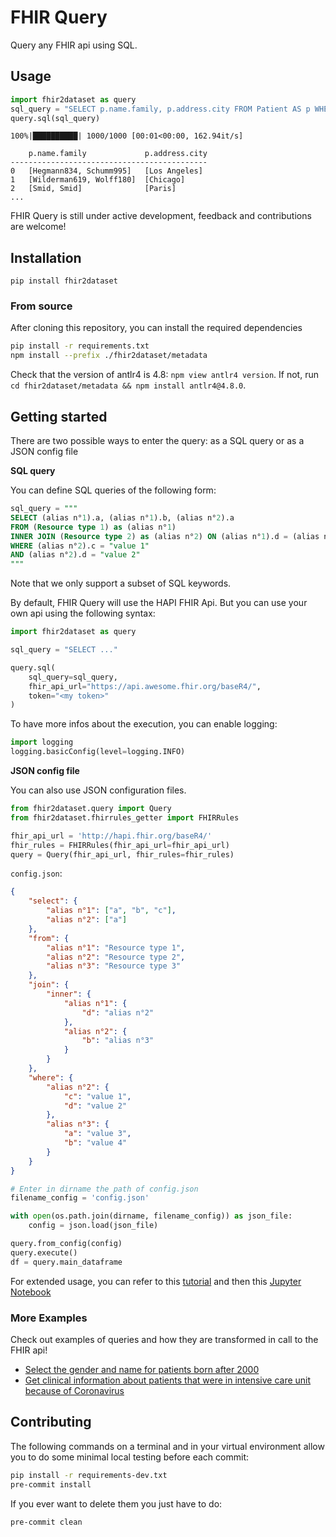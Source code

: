 # FHIR Query

Query any FHIR api using SQL.

## Usage

```python
import fhir2dataset as query
sql_query = "SELECT p.name.family, p.address.city FROM Patient AS p WHERE p.birthdate=1944 AND p.gender = 'female'"
query.sql(sql_query)
```
```
100%|██████████| 1000/1000 [00:01<00:00, 162.94it/s]

    p.name.family             p.address.city
--------------------------------------------
0   [Hegmann834, Schumm995]   [Los Angeles]
1   [Wilderman619, Wolff180]  [Chicago]
2   [Smid, Smid]              [Paris]
...
```

FHIR Query is still under active development, feedback and contributions are welcome!

## Installation

`pip install fhir2dataset`

### From source

After cloning this repository, you can install the required dependencies

```bash
pip install -r requirements.txt
npm install --prefix ./fhir2dataset/metadata
```
Check that the version of antlr4 is 4.8: `npm view antlr4 version`. If not, run `cd fhir2dataset/metadata && npm install antlr4@4.8.0`.

## Getting started

There are two possible ways to enter the query: as a SQL query or as a JSON config file

**SQL query**

You can define SQL queries of the following form:
```sql
sql_query = """
SELECT (alias n°1).a, (alias n°1).b, (alias n°2).a 
FROM (Resource type 1) as (alias n°1)
INNER JOIN (Resource type 2) as (alias n°2) ON (alias n°1).d = (alias n°2)
WHERE (alias n°2).c = "value 1"
AND (alias n°2).d = "value 2"
"""
```
Note that we only support a subset of SQL keywords.

By default, FHIR Query will use the HAPI FHIR Api. But you can use your own api using the following syntax:

```python
import fhir2dataset as query

sql_query = "SELECT ..."

query.sql(
    sql_query=sql_query,
    fhir_api_url="https://api.awesome.fhir.org/baseR4/",
    token="<my token>"
)
```

To have more infos about the execution, you can enable logging:
```python
import logging
logging.basicConfig(level=logging.INFO)
```

**JSON config file**

You can also use JSON configuration files.

```python
from fhir2dataset.query import Query
from fhir2dataset.fhirrules_getter import FHIRRules

fhir_api_url = 'http://hapi.fhir.org/baseR4/'
fhir_rules = FHIRRules(fhir_api_url=fhir_api_url)
query = Query(fhir_api_url, fhir_rules=fhir_rules)
```

`config.json`:

```json
{
    "select": {
        "alias n°1": ["a", "b", "c"],
        "alias n°2": ["a"]
    },
    "from": {
        "alias n°1": "Resource type 1",
        "alias n°2": "Resource type 2",
        "alias n°3": "Resource type 3"
    },
    "join": {
        "inner": {
            "alias n°1": {
                "d": "alias n°2"
            },
            "alias n°2": {
                "b": "alias n°3"
            }
        }
    },
    "where": {
        "alias n°2": {
            "c": "value 1",
            "d": "value 2"
        },
        "alias n°3": {
            "a": "value 3",
            "b": "value 4"
        }
    }
}
```

```python
# Enter in dirname the path of config.json
filename_config = 'config.json'

with open(os.path.join(dirname, filename_config)) as json_file:
    config = json.load(json_file)

query.from_config(config)
query.execute()
df = query.main_dataframe
```

For extended usage, you can refer to this [tutorial](https://htmlpreview.github.io/?https://github.com/arkhn/FHIR2Dataset/blob/query_tests/examples/tutorial.html) and then this [Jupyter Notebook](examples/example.ipynb)


### More Examples

Check out examples of queries and how they are transformed in call to the FHIR api!

-   [Select the gender and name for patients born after 2000](examples/example1.md)
-   [Get clinical information about patients that were in intensive care unit because of Coronavirus](examples/example2.md)

## Contributing

The following commands on a terminal and in your virtual environment allow you to do some minimal local testing before each commit:

```bash
pip install -r requirements-dev.txt
pre-commit install
```

If you ever want to delete them you just have to do:

```bash
pre-commit clean
```
